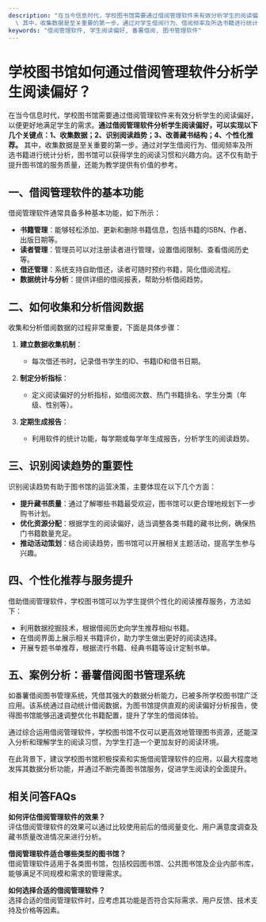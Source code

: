 ```yaml
---
description: "在当今信息时代，学校图书馆需要通过借阅管理软件来有效分析学生的阅读偏好，以便更好地满足学生的需求。**通过借阅管理软件分析学生阅读偏好，可以实现以下几个关键点：1、收集数据；2、识别阅读趋势；3、改善藏书结构；4、个性化推荐。**\
  \ 其中，收集数据是至关重要的第一步。通过对学生借阅行为、借阅频率及所选书籍进行统计分析，图书馆可以获得学生的阅读习惯和兴趣方向。这不仅有助于提升图书馆的服务质量，还能为教学提供有价值的参考。"
keywords: "借阅管理软件, 学生阅读偏好, 番薯借阅, 图书管理软件"
---
```

# 学校图书馆如何通过借阅管理软件分析学生阅读偏好？

在当今信息时代，学校图书馆需要通过借阅管理软件来有效分析学生的阅读偏好，以便更好地满足学生的需求。**通过借阅管理软件分析学生阅读偏好，可以实现以下几个关键点：1、收集数据；2、识别阅读趋势；3、改善藏书结构；4、个性化推荐。** 其中，收集数据是至关重要的第一步。通过对学生借阅行为、借阅频率及所选书籍进行统计分析，图书馆可以获得学生的阅读习惯和兴趣方向。这不仅有助于提升图书馆的服务质量，还能为教学提供有价值的参考。

## 一、借阅管理软件的基本功能

借阅管理软件通常具备多种基本功能，如下所示：

- **书籍管理**：能够轻松添加、更新和删除书籍信息，包括书籍的ISBN、作者、出版日期等。
- **读者管理**：管理员可以对注册读者进行管理，设置借阅限制、查看借阅历史等。
- **借还管理**：系统支持自助借还，读者可随时预约书籍，简化借阅流程。
- **数据统计与分析**：提供详细的借阅报表，帮助分析借阅趋势。

## 二、如何收集和分析借阅数据

收集和分析借阅数据的过程非常重要，下面是具体步骤：

1. **建立数据收集机制**：
   - 每次借还书时，记录借书学生的ID、书籍ID和借书日期。
   
2. **制定分析指标**：
   - 定义阅读偏好的分析指标，如借阅次数、热门书籍排名、学生分类（年级、性别等）。

3. **定期生成报告**：
   - 利用软件的统计功能，每学期或每学年生成报告，分析学生的阅读趋势。

## 三、识别阅读趋势的重要性

识别阅读趋势有助于图书馆的运营决策，主要体现在以下几个方面：

- **提升藏书质量**：通过了解哪些书籍最受欢迎，图书馆可以更合理地规划下一步购书计划。
- **优化资源分配**：根据学生的阅读偏好，适当调整各类书籍的藏书比例，确保热门书籍数量充足。
- **推动活动策划**：结合阅读趋势，图书馆可以开展相关主题活动，提高学生参与兴趣。

## 四、个性化推荐与服务提升

借助借阅管理软件，学校图书馆可以为学生提供个性化的阅读推荐服务，方法如下：

- 利用数据挖掘技术，根据借阅历史向学生推荐相似书籍。
- 在借阅界面上展示相关书籍评价，助力学生做出更好的阅读选择。
- 开展专题书单推荐，根据流行书籍、经典书籍等设计定制书单。

## 五、案例分析：番薯借阅图书管理系统

如番薯借阅图书管理系统，凭借其强大的数据分析能力，已被多所学校图书馆广泛应用。该系统通过自动统计借阅数据，为图书馆提供直观的阅读偏好分析报告，使得图书馆能够迅速调整优化书籍配置，提升了学生的借阅体验。

通过综合运用借阅管理软件，学校图书馆不仅可以更高效地管理图书资源，还能深入分析和理解学生的阅读习惯，为学生打造一个更加友好的阅读环境。

在此背景下，建议学校图书馆积极探索和实施借阅管理软件的应用，以最大程度地发挥其数据分析功能，并通过不断完善图书馆服务，促进学生阅读的全面提升。

## 相关问答FAQs

**如何评估借阅管理软件的效果？**  
评估借阅管理软件的效果可以通过比较使用前后的借阅量变化、用户满意度调查及藏书质量改进情况来进行分析。

**借阅管理软件适合哪些类型的图书馆？**  
借阅管理软件适用于各类图书馆，包括校园图书馆、公共图书馆及企业内部书库，能够满足不同规模和需求的管理需求。

**如何选择合适的借阅管理软件？**  
选择合适的借阅管理软件时，应考虑其功能是否符合实际需求、用户反馈、技术支持及价格等因素。
